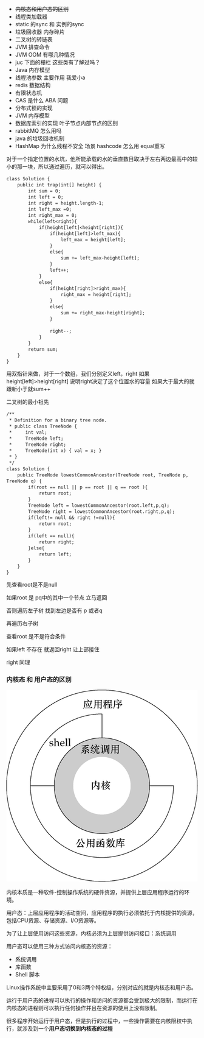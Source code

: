 * ~~内核态和用户态的区别~~
* 线程类加载器
* static 的sync 和 实例的sync
* 垃圾回收器 内存碎片
* 二叉树的转链表
* JVM 排查命令
* JVM OOM 有哪几种情况
* juc 下面的栅栏 这些类有了解过吗？
* Java 内存模型
* 线程池参数 主要作用 我爱小a
* redis 数据结构
* 有限状态机
* CAS 是什么 ABA 问题
* 分布式锁的实现
* JVM 内存模型
* 数据库索引的实现 叶子节点内部节点的区别
* rabbitMQ 怎么用吗
* java 的垃圾回收机制
* HashMap 为什么线程不安全 场景 hashcode 怎么用 equal重写

对于一个指定位置的水坑，他所能承载的水的垂直数目取决于左右两边最高中的较小的那一块，所以通过遍历，就可以得出。

```
class Solution {
    public int trap(int[] height) {
        int sum = 0;
        int left = 0;
        int right = height.length-1;
        int left_max =0;
        int right_max = 0;
        while(left<right){
            if(height[left]<height[right]){
                if(height[left]>left_max){
                    left_max = height[left];
                }
                else{
                    sum += left_max-height[left];
                }
                left++;
            }
            else{
                if(height[right]>right_max){
                    right_max = height[right];
                }
                else{
                    sum += right_max-height[right];
                }
                
                right--;
            }
        }
        return sum;
    }
}
```

用双指针来做，对于一个数组，我们分别定义left，right 如果height[left]>height[right] 说明right决定了这个位置水的容量 如果大于最大的就跟新小于就sum++

二叉树的最小祖先

```
/**
 * Definition for a binary tree node.
 * public class TreeNode {
 *     int val;
 *     TreeNode left;
 *     TreeNode right;
 *     TreeNode(int x) { val = x; }
 * }
 */
class Solution {
    public TreeNode lowestCommonAncestor(TreeNode root, TreeNode p, TreeNode q) {
        if(root == null || p == root || q == root ){
            return root;
        }
        TreeNode left = lowestCommonAncestor(root.left,p,q);
        TreeNode right = lowestCommonAncestor(root.right,p,q);
        if(left!= null && right !=null){
            return root;
        }
        if(left == null){
            return right;
        }else{
            return left;
        }
    }
}
```

先查看root是不是null

如果root 是 pq中的其中一个节点 立马返回

否则遍历左子树 找到左边是否有 p 或者q

再遍历右子树

查看root 是不是符合条件

如果left 不存在 就返回right 让上部接住

right 同理

### 内核态 和 用户态的区别

[![img](https://github.com/xiantang/Java-BackEnd-Notes/raw/master/doc/images/431521-20160523163606881-813374140.png)](https://github.com/xiantang/Java-BackEnd-Notes/blob/master/doc/images/431521-20160523163606881-813374140.png)

内核本质是一种软件-控制操作系统的硬件资源，并提供上层应用程序运行的环境。

用户态：上层应用程序的活动空间，应用程序的执行必须依托于内核提供的资源，包括CPU资源、存储资源、I/O资源等。

为了让上层使用访问这些资源，内核必须为上层提供访问接口：系统调用

用户态可以使用三种方式访问内核态的资源：

- 系统调用
- 库函数
- Shell 脚本

Linux操作系统中主要采用了0和3两个特权级，分别对应的就是内核态和用户态。

运行于用户态的进程可以执行的操作和访问的资源都会受到极大的限制，而运行在内核态的进程则可以执行任何操作并且在资源的使用上没有限制。

很多程序开始运行于用户态，但是执行的过程中，一些操作需要在内核限权中执行，就涉及到一个**用户态切换到内核态的过程**
